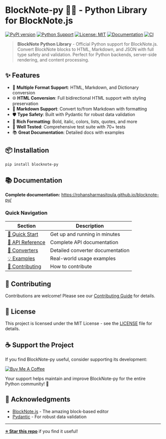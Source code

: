 # BlockNote-py 🐍✨ - Python Library for BlockNote.js

[![PyPI version](https://badge.fury.io/py/blocknote-py.svg)](https://pypi.org/project/blocknote-py/)
[![Python Support](https://img.shields.io/pypi/pyversions/blocknote-py.svg)](https://pypi.org/project/blocknote-py/)
[![License: MIT](https://img.shields.io/badge/License-MIT-yellow.svg)](https://opensource.org/licenses/MIT)
[![Documentation](https://img.shields.io/badge/docs-available-brightgreen.svg)](https://rohansharmasitoula.github.io/blocknote-py/)
[![CI](https://github.com/rohansharmasitoula/blocknote-py/workflows/CI/badge.svg)](https://github.com/rohansharmasitoula/blocknote-py/actions)

> **BlockNote Python Library** - Official Python support for BlockNote.js. Convert BlockNote blocks to HTML, Markdown, and JSON with full type safety and validation. Perfect for Python backends, server-side rendering, and content processing.

## ✨ Features

- 🔄 **Multiple Format Support**: HTML, Markdown, and Dictionary conversion
- 🌐 **HTML Conversion**: Full bidirectional HTML support with styling preservation
- 📝 **Markdown Support**: Convert to/from Markdown with formatting
- 🛡️ **Type Safety**: Built with Pydantic for robust data validation
- 🎨 **Rich Formatting**: Bold, italic, colors, lists, quotes, and more
- 🧪 **Well Tested**: Comprehensive test suite with 70+ tests
- 📚 **Great Documentation**: Detailed docs with examples

## 📦 Installation

```bash
pip install blocknote-py
```

## 📚 Documentation

**Complete documentation:** https://rohansharmasitoula.github.io/blocknote-py/

### Quick Navigation

| Section | Description |
|---------|-------------|
| [🚀 Quick Start](https://rohansharmasitoula.github.io/blocknote-py/getting-started/quick-start/) | Get up and running in minutes |
| [🔧 API Reference](https://rohansharmasitoula.github.io/blocknote-py/api/schema/) | Complete API documentation |
| [🔄 Converters](https://rohansharmasitoula.github.io/blocknote-py/converters/overview/) | Detailed converter documentation |
| [💡 Examples](https://rohansharmasitoula.github.io/blocknote-py/examples/basic/) | Real-world usage examples |
| [🤝 Contributing](https://rohansharmasitoula.github.io/blocknote-py/contributing/) | How to contribute |

## 🤝 Contributing

Contributions are welcome! Please see our [Contributing Guide](https://rohansharmasitoula.github.io/blocknote-py/contributing/) for details.

## 📄 License

This project is licensed under the MIT License - see the [LICENSE](LICENSE) file for details.

## ☕ Support the Project

If you find BlockNote-py useful, consider supporting its development:

[![Buy Me A Coffee](https://img.shields.io/badge/Buy%20Me%20A%20Coffee-support%20development-orange?style=for-the-badge&logo=buy-me-a-coffee)](https://buymeacoffee.com/sitoularohansharma)

Your support helps maintain and improve BlockNote-py for the entire Python community! 🙏

## 🙏 Acknowledgments

- [BlockNote.js](https://www.blocknotejs.org/) - The amazing block-based editor
- [Pydantic](https://pydantic-docs.helpmanual.io/) - For robust data validation

---

**[⭐ Star this repo](https://github.com/rohansharmasitoula/blocknote-py)** if you find it useful!
